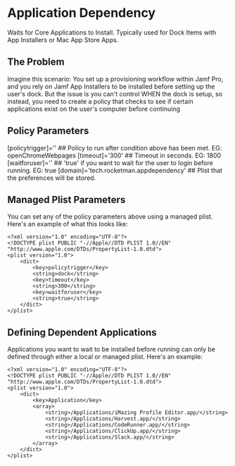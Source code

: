 # Application Dependency
Waits for Core Applications to Install. Typically used for Dock Items with App Installers or Mac App Store Apps. 

## The Problem
Imagine this scenario: You set up a provisioning workflow within Jamf Pro, and you rely on Jamf App Installers to be installed before setting up the user's dock. But the issue is you can't control WHEN the dock is setup, so instead, you need to create a policy that checks to see if certain applications exist on the user's computer before continuing

## Policy Parameters
[policytrigger]='' ## Policy to run after condition above has been met. EG: openChromeWebpages
[timeout]='300' ## Timeout in seconds. EG: 1800
[waitforuser]='' ## 'true' if you want to wait for the user to login before running. EG: true
[domain]='tech.rocketman.appdependency' ## Plist that the preferences will be stored. 

## Managed Plist Parameters
You can set any of the policy parameters above using a managed plist. Here's an example of what this looks like:

```
<?xml version="1.0" encoding="UTF-8"?>
<!DOCTYPE plist PUBLIC "-//Apple//DTD PLIST 1.0//EN" "http://www.apple.com/DTDs/PropertyList-1.0.dtd">
<plist version="1.0">
	<dict>
		<key>policytrigger</key>
		<string>dock</string>
		<key>timeout</key>
		<string>300</string>
		<key>waitforuser</key>
		<string>true</string>
	</dict>
</plist>

```

## Defining Dependent Applications
Applications you want to wait to be installed before running can only be defined through either a local or managed plist. Here's an example: 

```
<?xml version="1.0" encoding="UTF-8"?>
<!DOCTYPE plist PUBLIC "-//Apple//DTD PLIST 1.0//EN" "http://www.apple.com/DTDs/PropertyList-1.0.dtd">
<plist version="1.0">
	<dict>
		<key>Application</key>
		<array>
			<string>/Applications/iMazing Profile Editor.app/</string>
			<string>/Applications/Harvest.app/</string>
			<string>/Applications/CodeRunner.app/</string>
			<string>/Applications/ClickUp.app/</string>
			<string>/Applications/Slack.app/</string>
		</array>
	</dict>
</plist>
```
